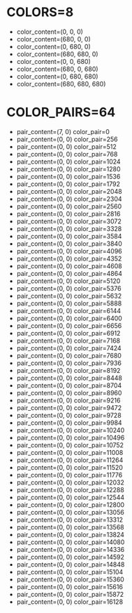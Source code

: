 # COLORS=8
* color_content=(0, 0, 0)
* color_content=(680, 0, 0)
* color_content=(0, 680, 0)
* color_content=(680, 680, 0)
* color_content=(0, 0, 680)
* color_content=(680, 0, 680)
* color_content=(0, 680, 680)
* color_content=(680, 680, 680)
# COLOR_PAIRS=64
* pair_content=(7, 0)  color_pair=0
* pair_content=(0, 0)  color_pair=256
* pair_content=(0, 0)  color_pair=512
* pair_content=(0, 0)  color_pair=768
* pair_content=(0, 0)  color_pair=1024
* pair_content=(0, 0)  color_pair=1280
* pair_content=(0, 0)  color_pair=1536
* pair_content=(0, 0)  color_pair=1792
* pair_content=(0, 0)  color_pair=2048
* pair_content=(0, 0)  color_pair=2304
* pair_content=(0, 0)  color_pair=2560
* pair_content=(0, 0)  color_pair=2816
* pair_content=(0, 0)  color_pair=3072
* pair_content=(0, 0)  color_pair=3328
* pair_content=(0, 0)  color_pair=3584
* pair_content=(0, 0)  color_pair=3840
* pair_content=(0, 0)  color_pair=4096
* pair_content=(0, 0)  color_pair=4352
* pair_content=(0, 0)  color_pair=4608
* pair_content=(0, 0)  color_pair=4864
* pair_content=(0, 0)  color_pair=5120
* pair_content=(0, 0)  color_pair=5376
* pair_content=(0, 0)  color_pair=5632
* pair_content=(0, 0)  color_pair=5888
* pair_content=(0, 0)  color_pair=6144
* pair_content=(0, 0)  color_pair=6400
* pair_content=(0, 0)  color_pair=6656
* pair_content=(0, 0)  color_pair=6912
* pair_content=(0, 0)  color_pair=7168
* pair_content=(0, 0)  color_pair=7424
* pair_content=(0, 0)  color_pair=7680
* pair_content=(0, 0)  color_pair=7936
* pair_content=(0, 0)  color_pair=8192
* pair_content=(0, 0)  color_pair=8448
* pair_content=(0, 0)  color_pair=8704
* pair_content=(0, 0)  color_pair=8960
* pair_content=(0, 0)  color_pair=9216
* pair_content=(0, 0)  color_pair=9472
* pair_content=(0, 0)  color_pair=9728
* pair_content=(0, 0)  color_pair=9984
* pair_content=(0, 0)  color_pair=10240
* pair_content=(0, 0)  color_pair=10496
* pair_content=(0, 0)  color_pair=10752
* pair_content=(0, 0)  color_pair=11008
* pair_content=(0, 0)  color_pair=11264
* pair_content=(0, 0)  color_pair=11520
* pair_content=(0, 0)  color_pair=11776
* pair_content=(0, 0)  color_pair=12032
* pair_content=(0, 0)  color_pair=12288
* pair_content=(0, 0)  color_pair=12544
* pair_content=(0, 0)  color_pair=12800
* pair_content=(0, 0)  color_pair=13056
* pair_content=(0, 0)  color_pair=13312
* pair_content=(0, 0)  color_pair=13568
* pair_content=(0, 0)  color_pair=13824
* pair_content=(0, 0)  color_pair=14080
* pair_content=(0, 0)  color_pair=14336
* pair_content=(0, 0)  color_pair=14592
* pair_content=(0, 0)  color_pair=14848
* pair_content=(0, 0)  color_pair=15104
* pair_content=(0, 0)  color_pair=15360
* pair_content=(0, 0)  color_pair=15616
* pair_content=(0, 0)  color_pair=15872
* pair_content=(0, 0)  color_pair=16128
